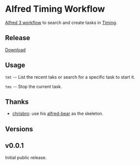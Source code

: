 # Alfred Timing Workflow

[Alfred 3 workflow](https://www.alfredapp.com/workflows/) to search and create tasks in [Timing](https://timingapp.com/). 

## Release
[Download](https://github.com/elony314/alfred-timing/releases/)

## Usage
`tmt` -- List the recent taks or search for a specific task to start it. 

`tms` -- Stop the current task. 

## Thanks
- [chrisbro](https://github.com/chrisbro): use his [alfred-bear](https://github.com/chrisbro/alfred-bear) as the skeleton.

## Versions
## v0.0.1 
Initial public release.
